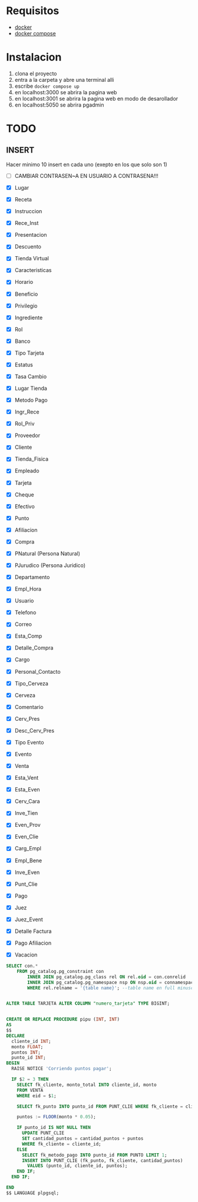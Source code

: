 # Requisitos
- [docker](https://docs.docker.com/desktop/setup/install/windows-install/)
- [docker compose](https://docs.docker.com/compose/install/)

# Instalacion
1. clona el proyecto
2. entra a la carpeta y abre una terminal alli
3. escribe ```docker compose up```
4. en localhost:3000 se abrira la pagina web
5. en localhost:3001 se abrira la pagina web en modo de desarollador
6. en localhost:5050 se abrira pgadmin


# TODO
## INSERT
Hacer minimo 10 insert en cada uno (exepto en los que solo son 1)

- [ ] CAMBIAR CONTRASEN~A EN USUARIO A CONTRASENA!!!

- [x] Lugar
- [x] Receta
- [x] Instruccion
- [x] Rece_Inst
- [x] Presentacion
- [x] Descuento
- [x] Tienda Virtual
- [x] Caracteristicas
- [x] Horario
- [x] Beneficio
- [x] Privilegio
- [x] Ingrediente
- [x] Rol
- [x] Banco
- [x] Tipo Tarjeta
- [x] Estatus
- [x] Tasa Cambio
- [x] Lugar Tienda
- [x] Metodo Pago
- [x] Ingr_Rece
- [x] Rol_Priv
- [x] Proveedor
- [x] Cliente
- [x] Tienda_Fisica
- [x] Empleado
- [x] Tarjeta
- [x] Cheque
- [x] Efectivo
- [x] Punto
- [x] Afiliacion
- [x] Compra
- [x] PNatural (Persona Natural)
- [x] PJurudico (Persona Juridico)
- [x] Departamento
- [x] Empl_Hora
- [x] Usuario
- [x] Telefono
- [x] Correo
- [x] Esta_Comp
- [x] Detalle_Compra
- [x] Cargo
- [x] Personal_Contacto
- [x] Tipo_Cerveza
- [x] Cerveza
- [x] Comentario
- [x] Cerv_Pres
- [x] Desc_Cerv_Pres
- [x] Tipo Evento
- [x] Evento
- [x] Venta
- [x] Esta_Vent
- [x] Esta_Even
- [x] Cerv_Cara
- [x] Inve_Tien
- [x] Even_Prov
- [x] Even_Clie
- [x] Carg_Empl
- [x] Empl_Bene
- [x] Inve_Even
- [x] Punt_Clie
- [x] Pago
- [x] Juez
- [x] Juez_Event
- [x] Detalle Factura
- [x] Pago Afiliacion
- [x] Vacacion

```sql
SELECT con.*
    FROM pg_catalog.pg_constraint con
        INNER JOIN pg_catalog.pg_class rel ON rel.oid = con.conrelid
        INNER JOIN pg_catalog.pg_namespace nsp ON nsp.oid = connamespace
        WHERE rel.relname = '{table name}'; --table name en full minusculas


ALTER TABLE TARJETA ALTER COLUMN "numero_tarjeta" TYPE BIGINT;


CREATE OR REPLACE PROCEDURE pipu (INT, INT)
AS
$$
DECLARE
  cliente_id INT;
  monto FLOAT;
  puntos INT;
  punto_id INT;
BEGIN
  RAISE NOTICE 'Corriendo puntos pagar';

  IF $2 = 3 THEN
    SELECT fk_cliente, monto_total INTO cliente_id, monto
    FROM VENTA
    WHERE eid = $1;

    SELECT fk_punto INTO punto_id FROM PUNT_CLIE WHERE fk_cliente = cliente_id;

    puntos := FLOOR(monto * 0.05);

    IF punto_id IS NOT NULL THEN
      UPDATE PUNT_CLIE
      SET cantidad_puntos = cantidad_puntos + puntos
      WHERE fk_cliente = cliente_id;
    ELSE
      SELECT fk_metodo_pago INTO punto_id FROM PUNTO LIMIT 1;
      INSERT INTO PUNT_CLIE (fk_punto, fk_cliente, cantidad_puntos)
        VALUES (punto_id, cliente_id, puntos);
    END IF;
  END IF;

END
$$ LANGUAGE plpgsql;    
```